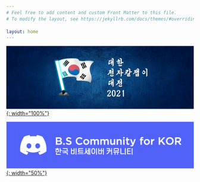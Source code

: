 ```yaml
---
# Feel free to add content and custom Front Matter to this file.
# To modify the layout, see https://jekyllrb.com/docs/themes/#overriding-theme-defaults

layout: home
---
```


[![KBL2021](./img/banner2021kor.png){: width="100%"}](/2021/05/17/Korea-BeatSaber-League-2021.html)

[![Discord](/img/discordbanner.png){: width="50%"}](https://discord.gg/SEFBZrG)